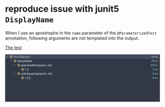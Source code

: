 # reproduce issue with junit5 `DisplayName`

When I use an apostrophe in the `name` parameter of the `@ParameterizedTest` annotation, following arguments are not
templated into the output.

[The test](src/test/java/SampleTest.java)

![example](example.png)